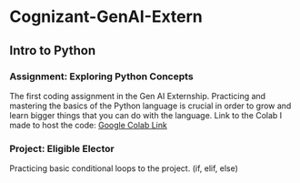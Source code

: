 # Cognizant-GenAI-Extern

## Intro to Python
### Assignment: Exploring Python Concepts 
The first coding assignment in the Gen AI Externship. Practicing and mastering the basics of the Python language is crucial in order to grow and learn bigger things that you can do with the language.
Link to the Colab I made to host the code: [Google Colab Link](https://colab.research.google.com/drive/1dvQduvMAUwV293vsbr7nNrAf2ojcW995?usp=sharing)

### Project: Eligible Elector
Practicing basic conditional loops to the project. (if, elif, else)
